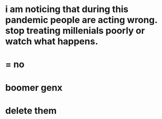 i am noticing that during this pandemic people are acting wrong.  stop treating millenials poorly or watch what happens.
========================================
=
no
=========================
boomer
genx
=========================
delete them
==================================================================
